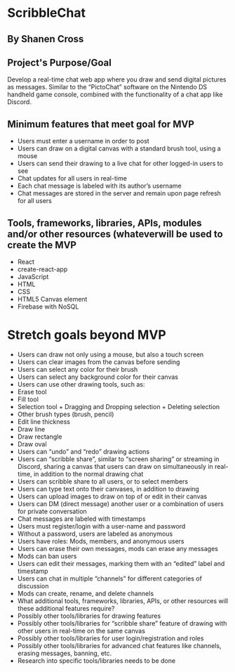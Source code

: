 # ScribbleChat
## By Shanen Cross
## Project's Purpose/Goal
Develop a real-time chat web app where you draw and send digital pictures as messages. Similar to the “PictoChat” software on the Nintendo DS handheld game console, combined with the functionality of a chat app like Discord.

## Minimum features that meet goal for MVP
* Users must enter a username in order to post
* Users can draw on a digital canvas with a standard brush tool, using a mouse
* Users can send their drawing to a live chat for other logged-in users to see
* Chat updates for all users in real-time
* Each chat message is labeled with its author’s username
* Chat messages are stored in the server and remain upon page refresh for all users


## Tools, frameworks, libraries, APIs, modules and/or other resources (whateverwill be used to create the MVP
* React
* create-react-app
* JavaScript
* HTML
* CSS
* HTML5 Canvas element
* Firebase with NoSQL

# Stretch goals beyond MVP
* Users can draw not only using a mouse, but also a touch screen
* Users can clear images from the canvas before sending
* Users can select any color for their brush
* Users can select any background color for their canvas
* Users can use other drawing tools, such as:
* Erase tool
* Fill tool
* Selection tool + Dragging and Dropping selection + Deleting selection
* Other brush types (brush, pencil)
* Edit line thickness
* Draw line
* Draw rectangle
* Draw oval
* Users can “undo” and “redo” drawing actions
* Users can “scribble share”, similar to “screen sharing” or streaming in Discord, sharing a canvas that users can draw on simultaneously in real-time, in addition to the normal drawing chat
* Users can scribble share to all users, or to select members
* Users can type text onto their canvases, in addition to drawing
* Users can upload images to draw on top of or edit in their canvas
* Users can DM (direct message) another user or a combination of users for private conversation
* Chat messages are labeled with timestamps
* Users must register/login with a user-name and password
* Without a password, users are labeled as anonymous
* Users have roles: Mods, members, and anonymous users
* Users can erase their own messages, mods can erase any messages
* Mods can ban users
* Users can edit their messages, marking them with an “edited” label and timestamp
* Users can chat in multiple “channels” for different categories of discussion
* Mods can create, rename, and delete channels
* What additional tools, frameworks, libraries, APIs, or other resources will these additional features require?
* Possibly other tools/libraries for drawing features
* Possibly other tools/libraries for “scribble share” feature of drawing with other users in real-time on the same canvas
* Possibly other tools/libraries for user login/registration and roles
* Possibly other tools/libraries for advanced chat features like channels, erasing messages, banning, etc.
* Research into specific tools/libraries needs to be done
